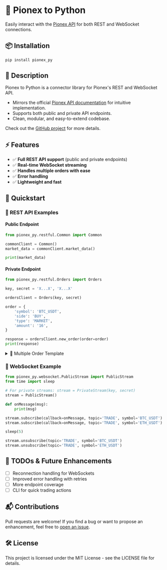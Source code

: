 # 🚀 Pionex to Python

Easily interact with the [Pionex API](https://pionex-doc.gitbook.io/apidocs) for both REST and WebSocket connections.

## 📦 Installation
```sh
pip install pionex_py
```

## 📝 Description
Pionex to Python is a connector library for Pionex's REST and WebSocket API.
- Mirrors the official [Pionex API documentation](https://pionex-doc.gitbook.io/apidocs) for intuitive implementation.
- Supports both public and private API endpoints.
- Clean, modular, and easy-to-extend codebase.

Check out the [GitHub project](https://github.com/alejandrorodm/pionex_py) for more details.

## ⚡ Features
- ✅ **Full REST API support** (public and private endpoints)
- ✅ **Real-time WebSocket streaming**
- ✅ **Handles multiple orders with ease**
- ✅ **Error handling**
- ✅ **Lightweight and fast**

## 🚀 Quickstart

### 📌 REST API Examples

#### Public Endpoint
```python
from pionex_py.restful.Common import Common

commonClient = Common()
market_data = commonClient.market_data()

print(market_data)
```

#### Private Endpoint
```python
from pionex_py.restful.Orders import Orders

key, secret = 'X...X', 'X...X'

ordersClient = Orders(key, secret)

order = {
    'symbol': 'BTC_USDT',
    'side': 'BUY',
    'type': 'MARKET',
    'amount': '16',
}

response = ordersClient.new_order(order=order)
print(response)
```

<details>
  <summary>📌 Multiple Order Template</summary>

  ```python
  from pionex_py.restful.Orders import Orders

  key, secret = 'X...X', 'X...X'

  ordersClient = Orders(key, secret)

  orders = [
    {
      'side': 'BUY',
      'type': 'LIMIT',
      'price': '57200',
      'size': '0.0002'
    },
    {
      'side': 'SELL',
      'type': 'LIMIT',
      'price': '60000',
      'size': '0.0002'
    }
  ]

  response = ordersClient.new_multiple_order(symbol='BTC_USDT', orders=orders)
  print(response)
  ```
</details>

### 📡 WebSocket Example
```python
from pionex_py.websocket.PublicStream import PublicStream
from time import sleep

# For private streams: stream = PrivateStream(key, secret)
stream = PublicStream()

def onMessage(msg):
    print(msg)

stream.subscribe(callback=onMessage, topic='TRADE', symbol='BTC_USDT')
stream.subscribe(callback=onMessage, topic='TRADE', symbol='ETH_USDT')

sleep(5)

stream.unsubscribe(topic='TRADE', symbol='BTC_USDT')
stream.unsubscribe(topic='TRADE', symbol='ETH_USDT')
```

## 🔧 TODOs & Future Enhancements
- [ ] Reconnection handling for WebSockets
- [ ] Improved error handling with retries
- [ ] More endpoint coverage
- [ ] CLI for quick trading actions

## 📬 Contributions
Pull requests are welcome! If you find a bug or want to propose an enhancement, feel free to [open an issue](https://github.com/alejandrorodm/pionex_py/issues).

## 🛠️ License
This project is licensed under the MIT License - see the LICENSE file for details.

